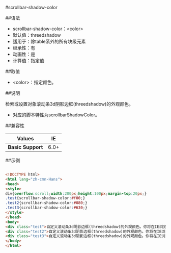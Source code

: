 #scrollbar-shadow-color

##语法

- scrollbar-shadow-color：&lt;color&gt;
- 默认值：threedshadow
- 适用于：除table系外的所有块级元素
- 继承性：有
- 动画性：是
- 计算值：指定值


##取值

- &lt;color&gt;：指定颜色。


##说明

检索或设置对象滚动条3d阴影边框(threedshadow)的外观颜色。

- 对应的脚本特性为scrollbarShadowColor。


##兼容性


<table class="compatible">
<thead>
	<tr>
		<th>Values</th>
		<th>IE</th>
	</tr>
</thead>
<tbody>
	<tr>
		<td><strong>Basic Support</strong></td>
		<td class="support">6.0+</td>
	</tr>
</tbody>
</table>




##示例

```html

<!DOCTYPE html>
<html lang="zh-cmn-Hans">
<head>
<style>
div{overflow:scroll;width:200px;height:100px;margin-top:20px;}
.test{scrollbar-shadow-color:#f00;}
.test2{scrollbar-shadow-color:#080;}
.test3{scrollbar-shadow-color:#630;}
</style>
</head>
<body>
<div class="test">自定义滚动条3d阴影边框(threedshadow)的外观颜色。你将在IE浏览器下看到滚动条的3d阴影边框(threedshadow)变成红色</div>
<div class="test2">自定义滚动条3d阴影边框(threedshadow)的外观颜色。你将在IE浏览器下看到滚动条的3d阴影边框(threedshadow)变成绿色</div>
<div class="test3">自定义滚动条3d阴影边框(threedshadow)的外观颜色。你将在IE浏览器下看到滚动条的3d阴影边框(threedshadow)变成棕色</div>
</body>
</html>

```
